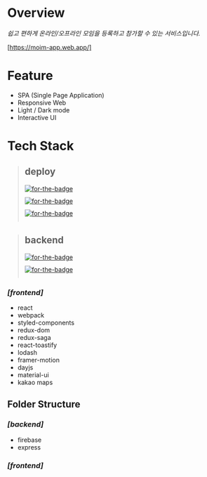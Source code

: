 # **Overview**
*쉽고 편하게 온라인/오프라인 모임을 등록하고 참가할 수 있는 서비스입니다.*

[https://moim-app.web.app/]

# **Feature**
- SPA (Single Page Application)
- Responsive Web
- Light / Dark mode
- Interactive UI  
 
# **Tech Stack**
> ## deploy
> <a href="https://github.com/firebase/firebase-js-sdk" target="blank" style="display:block;height:28px"><img alt="for-the-badge" src="https://img.shields.io/badge/firebase-v8.3.1-FFCA28?logo=firebase&amp;style=for-the-badge"></a> <a href="https://github.com/firebase/firebase-js-sdk" target="blank" style="display:block;height:28px"><img alt="for-the-badge" src="https://img.shields.io/badge/firebase-v8.3.1-FFCA28?logo=firebase&amp;style=for-the-badge"></a> <a href="https://github.com/firebase/firebase-js-sdk" target="blank" style="display:block;height:28px"><img alt="for-the-badge" src="https://img.shields.io/badge/firebase-v8.3.1-FFCA28?logo=firebase&amp;style=for-the-badge"></a>

> ## backend
> <a href="https://github.com/firebase/firebase-js-sdk" target="blank" style="display:block;height:28px"><img alt="for-the-badge" src="https://img.shields.io/badge/firebase-v8.3.1-FFCA28?logo=firebase&amp;style=for-the-badge"></a> <a href="https://github.com/firebase/firebase-js-sdk" target="blank" style="display:block;height:28px"><img alt="for-the-badge" src="https://img.shields.io/badge/firebase-v8.3.1-FFCA28?logo=firebase&amp;style=for-the-badge"></a>

### *[frontend]*
- react
- webpack
- styled-components
- redux-dom
- redux-saga
- react-toastify
- lodash
- framer-motion
- dayjs
- material-ui
- kakao maps

## **Folder Structure**
### *[backend]*
- firebase
- express
### *[frontend]*